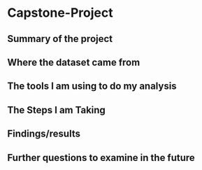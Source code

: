 # Capstone-Project

## Summary of the project
## Where the dataset came from
## The tools I am using to do my analysis
## The Steps I am Taking
## Findings/results 
## Further questions to examine in the future
